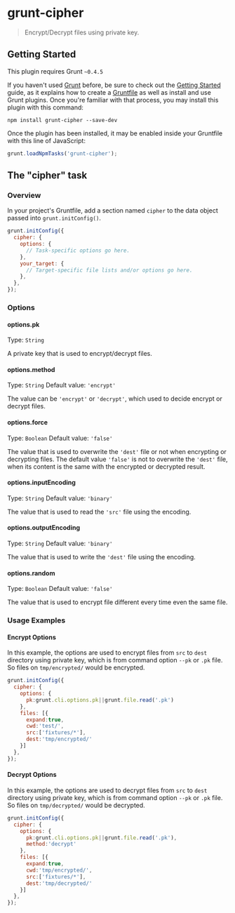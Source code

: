 # grunt-cipher

> Encrypt/Decrypt files using private key.

## Getting Started
This plugin requires Grunt `~0.4.5`

If you haven't used [Grunt](http://gruntjs.com/) before, be sure to check out the [Getting Started](http://gruntjs.com/getting-started) guide, as it explains how to create a [Gruntfile](http://gruntjs.com/sample-gruntfile) as well as install and use Grunt plugins. Once you're familiar with that process, you may install this plugin with this command:

```shell
npm install grunt-cipher --save-dev
```

Once the plugin has been installed, it may be enabled inside your Gruntfile with this line of JavaScript:

```js
grunt.loadNpmTasks('grunt-cipher');
```

## The "cipher" task

### Overview
In your project's Gruntfile, add a section named `cipher` to the data object passed into `grunt.initConfig()`.

```js
grunt.initConfig({
  cipher: {
    options: {
      // Task-specific options go here.
    },
    your_target: {
      // Target-specific file lists and/or options go here.
    },
  },
});
```

### Options

#### options.pk
Type: `String`

A private key that is used to encrypt/decrypt files.

#### options.method
Type: `String`
Default value: `'encrypt'`

The value can be `'encrypt'` or `'decrypt'`, which used to decide encrypt or decrypt files.

#### options.force
Type: `Boolean`
Default value: `'false'`

The value that is used to overwrite the `'dest'` file or not when encrypting or decrypting files.
The default value `'false'` is not to overwrite the `'dest'` file, when its content is the same with the encrypted or decrypted result.

#### options.inputEncoding
Type: `String`
Default value: `'binary'`

The value that is used to read the `'src'` file using the encoding.


#### options.outputEncoding
Type: `String`
Default value: `'binary'`

The value that is used to write the `'dest'` file using the encoding.

#### options.random
Type: `Boolean`
Default value: `'false'`

The value that is used to encrypt file different every time even the same file.

### Usage Examples

#### Encrypt Options
In this example, the options are used to encrypt files from `src` to `dest` directory using private key, which is from command option `--pk` or `.pk` file. So files on `tmp/encrypted/` would be encrypted.

```js
grunt.initConfig({
  cipher: {
    options: {
      pk:grunt.cli.options.pk||grunt.file.read('.pk')
    },
    files: [{
      expand:true,
      cwd:'test/',
      src:['fixtures/*'],
      dest:'tmp/encrypted/'
    }]
  },
});
```

#### Decrypt Options
In this example, the options are used to decrypt files from `src` to `dest` directory using private key, which is from command option `--pk` or `.pk` file. So files on `tmp/decrypted/` would be decrypted.

```js
grunt.initConfig({
  cipher: {
    options: {
      pk:grunt.cli.options.pk||grunt.file.read('.pk'),
      method:'decrypt'
    },
    files: [{
      expand:true,
      cwd:'tmp/encrypted/',
      src:['fixtures/*'],
      dest:'tmp/decrypted/'
    }]
  },
});
```